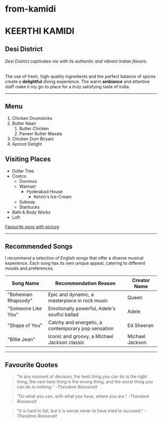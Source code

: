 # from-kamidi
# KEERTHI KAMIDI

## Desi District
###### Desi District captivates me with its authentic and vibrant Indian flavors.
 The use of fresh, high-quality ingredients and the perfect balance of spices create a **delightful** dining experience. The warm **ambiance** and attentive staff make it my go-to place for a truly satisfying taste of India.

*****
## Menu
1. Chicken Drumsticks
2. Butter Naan 
    1. Butter Chicken
    2. Paneer Butter Masala
3. Chicken Dum Biryani
4. Apricot Delight
 
 ## Visiting Places
* Dollar Tree
* Costco
    * Dominos
    * Walmart
        * Hyderabad House
            * Kelvin's Ice-Cream
    * Subway
    * Starbucks
* Bath & Body Works
* Loft

[Favourite song with picture](MyMedia.md)

*****
## Recommended Songs

I recommend a selection of English songs that offer a diverse musical experience. Each song has its own unique appeal, catering to different moods and preferences.

| Song Name       | Recommendation Reason                                   | Creator Name          |
|-----------------------|---------------------------------------------------------|-----------------------|
| "Bohemian Rhapsody"   | Epic and dynamic, a masterpiece in rock music           | Queen                 |
| "Someone Like You"    | Emotionally powerful, Adele's soulful ballad            | Adele                 |
| "Shape of You"        | Catchy and energetic, a contemporary pop sensation      | Ed Sheeran            |
| "Billie Jean"         | Iconic and groovy, a Michael Jackson classic            | Michael Jackson      |

****
## Favourite Quotes

>"In any moment of decision, the best thing you can do is the right thing, the next best thing is the wrong thing, and the worst thing you can do is nothing." -*Theodore Roosevelt*

>"Do what you can, with what you have, where you are." -*Theodore Roosevelt*

>"It is hard to fail, but it is worse never to have tried to succeed." -*Theodore Roosevelt*